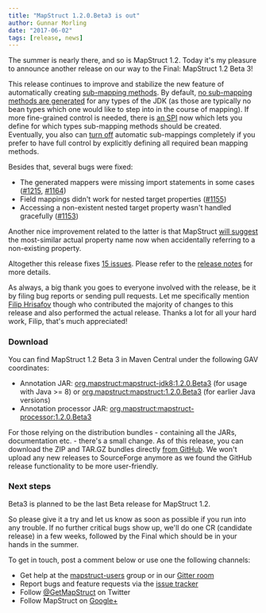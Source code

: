 ```yaml
---
title: "MapStruct 1.2.0.Beta3 is out"
author: Gunnar Morling
date: "2017-06-02"
tags: [release, news]
---
```


The summer is nearly there, and so is MapStruct 1.2.
Today it's my pleasure to announce another release on our way to the Final: MapStruct 1.2 Beta 3!

This release continues to improve and stabilize the new feature of automatically creating [sub-mapping methods](/news/2017-02-20-mapstruct-1_2_0_Beta1-is-out-with-lombok-support-and-direct-field-access/#automatic-creation-of-sub-mapping-methods).
By default, [no sub-mapping methods are generated](https://github.com/mapstruct/mapstruct/issues/1154) for any types of the JDK (as those are typically no bean types which one would like to step into in the course of mapping).
If more fine-grained control is needed, there is [an SPI](http://mapstruct.org/documentation/dev/reference/html/#_mapping_exclusion_provider) now which lets you define for which types sub-mapping methods should be created.
Eventually, you also can [turn off](https://github.com/mapstruct/mapstruct/issues/993) automatic sub-mappings completely if you prefer to have full control by explicitly defining all required bean mapping methods.

Besides that, several bugs were fixed:

* The generated mappers were missing import statements in some cases ([#1215](https://github.com/mapstruct/mapstruct/issues/1215), [#1164](https://github.com/mapstruct/mapstruct/issues/1164))
* Field mappings didn't work for nested target properties ([#1155](https://github.com/mapstruct/mapstruct/issues/1155))
* Accessing a non-existent nested target property wasn't handled gracefully ([#1153](https://github.com/mapstruct/mapstruct/issues/1153))

<!--more-->

Another nice improvement related to the latter is that MapStruct [will suggest](https://github.com/mapstruct/mapstruct/issues/122) the most-similar actual property name now when accidentally referring to a non-existing property.

Altogether this release fixes [15 issues](https://github.com/mapstruct/mapstruct/milestone/21?closed=1).
Please refer to the [release notes](https://github.com/mapstruct/mapstruct/releases/tag/1.2.0.Beta3) for more details.

As always, a big thank you goes to everyone involved with the release, be it by filing bug reports or sending pull requests.
Let me specifically mention [Filip Hrisafov](https://twitter.com/madfilip) though who contributed the majority of changes to this release and also performed the actual release. Thanks a lot for all your hard work, Filip, that's much appreciated!

### Download

You can find MapStruct 1.2 Beta 3 in Maven Central under the following GAV coordinates:

* Annotation JAR: [org.mapstruct:mapstruct-jdk8:1.2.0.Beta3](http://search.maven.org/#artifactdetails|org.mapstruct|mapstruct-jdk8|1.2.0.Beta3|jar) (for usage with Java >= 8) or [org.mapstruct:mapstruct:1.2.0.Beta3](http://search.maven.org/#artifactdetails|org.mapstruct|mapstruct|1.2.0.Beta3|jar) (for earlier Java versions)
* Annotation processor JAR: [org.mapstruct:mapstruct-processor:1.2.0.Beta3](http://search.maven.org/#artifactdetails|org.mapstruct|mapstruct-processor|1.2.0.Beta3|jar)

For those relying on the distribution bundles - containing all the JARs, documentation etc. - there's a small change.
As of this release, you can download the ZIP and TAR.GZ bundles directly [from GitHub](https://github.com/mapstruct/mapstruct/releases/tag/1.2.0.Beta3).
We won't upload any new releases to SourceForge anymore as we found the GitHub release functionality to be more user-friendly.

### Next steps

Beta3 is planned to be the last Beta release for MapStruct 1.2.

So please give it a try and let us know as soon as possible if you run into any trouble.
If no further critical bugs show up, we'll do one CR (candidate release) in a few weeks, followed by the Final which should be in your hands in the summer.

To get in touch, post a comment below or use one the following channels:

* Get help at the [mapstruct-users](https://groups.google.com/forum/?fromgroups#!forum/mapstruct-users) group or in our [Gitter room](https://gitter.im/mapstruct/mapstruct-users)
* Report bugs and feature requests via the [issue tracker](https://github.com/mapstruct/mapstruct/issues)
* Follow [@GetMapStruct](https://twitter.com/GetMapStruct) on Twitter
* Follow MapStruct on [Google+](https://plus.google.com/u/0/118070742567787866481/posts)
